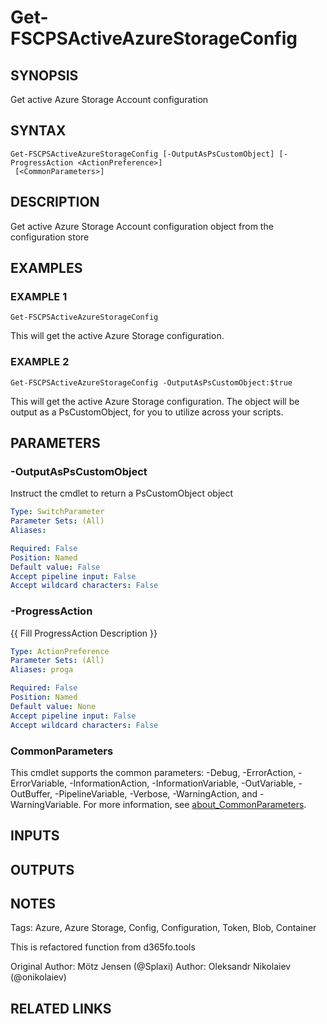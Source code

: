 ﻿---
external help file: fscps.tools-help.xml
Module Name: fscps.tools
online version:
schema: 2.0.0
---

# Get-FSCPSActiveAzureStorageConfig

## SYNOPSIS
Get active Azure Storage Account configuration

## SYNTAX

```
Get-FSCPSActiveAzureStorageConfig [-OutputAsPsCustomObject] [-ProgressAction <ActionPreference>]
 [<CommonParameters>]
```

## DESCRIPTION
Get active Azure Storage Account configuration object from the configuration store

## EXAMPLES

### EXAMPLE 1
```
Get-FSCPSActiveAzureStorageConfig
```

This will get the active Azure Storage configuration.

### EXAMPLE 2
```
Get-FSCPSActiveAzureStorageConfig -OutputAsPsCustomObject:$true
```

This will get the active Azure Storage configuration.
The object will be output as a PsCustomObject, for you to utilize across your scripts.

## PARAMETERS

### -OutputAsPsCustomObject
Instruct the cmdlet to return a PsCustomObject object

```yaml
Type: SwitchParameter
Parameter Sets: (All)
Aliases:

Required: False
Position: Named
Default value: False
Accept pipeline input: False
Accept wildcard characters: False
```

### -ProgressAction
{{ Fill ProgressAction Description }}

```yaml
Type: ActionPreference
Parameter Sets: (All)
Aliases: proga

Required: False
Position: Named
Default value: None
Accept pipeline input: False
Accept wildcard characters: False
```

### CommonParameters
This cmdlet supports the common parameters: -Debug, -ErrorAction, -ErrorVariable, -InformationAction, -InformationVariable, -OutVariable, -OutBuffer, -PipelineVariable, -Verbose, -WarningAction, and -WarningVariable. For more information, see [about_CommonParameters](http://go.microsoft.com/fwlink/?LinkID=113216).

## INPUTS

## OUTPUTS

## NOTES
Tags: Azure, Azure Storage, Config, Configuration, Token, Blob, Container

This is refactored function from d365fo.tools

Original Author: Mötz Jensen (@Splaxi)
Author: Oleksandr Nikolaiev (@onikolaiev)

## RELATED LINKS
